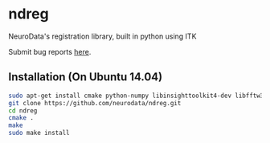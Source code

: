 # ndreg
NeuroData's registration library, built in python using ITK

Submit bug reports [here](https://github.com/openconnectome/ndreg/issues/new).

## Installation (On Ubuntu 14.04)
```bash
sudo apt-get install cmake python-numpy libinsighttoolkit4-dev libfftw3-dev # Install dependencies
git clone https://github.com/neurodata/ndreg.git
cd ndreg
cmake .
make
sudo make install
```
